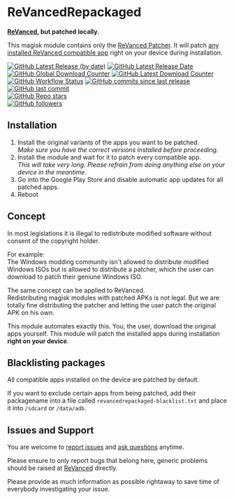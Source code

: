 # ReVancedRepackaged

**[ReVanced](https://github.com/revanced), 
but patched locally.**

This magisk module 
contains only the 
[ReVanced Patcher](https://github.com/revanced/revanced-cli).
It will patch 
[any installed ReVanced compatible app](https://revanced.app/patches) 
right on your device during installation.

[![GitHub Latest Release (by date)](https://img.shields.io/github/v/release/programminghoch10/ReVancedRepackaged?label=latest&logo=github&display_name=release)](https://github.com/programminghoch10/ReVancedRepackaged/releases/latest)
[![GitHub Latest Release Date](https://img.shields.io/github/release-date/programminghoch10/ReVancedRepackaged?logo=github)](https://github.com/programminghoch10/ReVancedRepackaged/releases/latest) \
[![GitHub Global Download Counter](https://img.shields.io/github/downloads/programminghoch10/ReVancedRepackaged/total?logo=github)](https://github.com/programminghoch10/ReVancedRepackaged/releases)
[![GitHub Latest Download Counter](https://img.shields.io/github/downloads/programminghoch10/ReVancedRepackaged/latest/total?logo=github)](https://github.com/programminghoch10/ReVancedRepackaged/releases/latest) \
[![GitHub Workflow Status](https://img.shields.io/github/actions/workflow/status/programminghoch10/ReVancedRepackaged/build.yml?logo=github%20actions&logoColor=white)](https://github.com/programminghoch10/ReVancedRepackaged/actions/workflows/build.yml)
[![GitHub commits since last release](https://img.shields.io/github/commits-since/programminghoch10/ReVancedRepackaged/latest?logo=git&logoColor=white)](https://github.com/programminghoch10/ReVancedRepackaged/compare/)
[![GitHub last commit](https://img.shields.io/github/last-commit/programminghoch10/ReVancedRepackaged?logo=git&logoColor=white)](https://github.com/programminghoch10/ReVancedRepackaged/commits/main) \
[![GitHub Repo stars](https://img.shields.io/github/stars/programminghoch10/ReVancedRepackaged?style=social)](https://github.com/programminghoch10/ReVancedRepackaged/stargazers) \
[![GitHub followers](https://img.shields.io/github/followers/programminghoch10?style=social)](https://github.com/programminghoch10)

## Installation

1. Install the original variants of the apps you want to be patched.  
   *Make sure you have the correct versions installed before proceeding.*
1. Install the module and wait for it to patch every compatible app.  
   *This will take very long.*
   *Please refrain from doing anything else on your device in the meantime.*
1. Go into the Google Play Store and disable automatic app updates for all patched apps.
1. Reboot

## Concept

In most legislations it is illegal to redistribute modified software 
without consent of the copyright holder.

For example:  
The Windows modding community isn't allowed to distribute modified Windows ISOs
but is allowed to distribute a patcher, 
which the user can download to patch their geniune Windows ISO.

The same concept can be applied to ReVanced.  
Redistributing magisk modules with patched APKs is not legal.
But we are totally fine distributing the patcher 
and letting the user patch the original APK on his own.

This module automates exactly this.
You, the user, download the original apps yourself.
This module will patch the installed apps during installation
**right on your device**.

## Blacklisting packages

All compatible apps installed on the device are patched by default.

If you want to exclude certain apps from being patched,
add their packagename into a file called `revancedrepackaged-blacklist.txt`
and place it into `/sdcard` or `/data/adb`.

## Issues and Support

You are welcome to 
[report issues](https://github.com/programminghoch10/ReVancedRepackaged/issues) 
and 
[ask questions](https://github.com/programminghoch10/ReVancedRepackaged/discussions) 
anytime.

Please ensure to only report bugs that belong here,
generic problems should be raised at 
[ReVanced](https://github.com/revanced)
directly.

Please provide as much information as possible rightaway
to save time of everybody investigating your issue.
